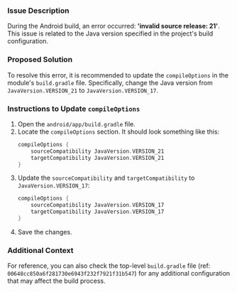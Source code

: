 ### Issue Description

During the Android build, an error occurred: **'invalid source release: 21'**. This issue is related to the Java version specified in the project's build configuration.

### Proposed Solution

To resolve this error, it is recommended to update the `compileOptions` in the module's `build.gradle` file. Specifically, change the Java version from `JavaVersion.VERSION_21` to `JavaVersion.VERSION_17`.

### Instructions to Update `compileOptions`
1. Open the `android/app/build.gradle` file.
2. Locate the `compileOptions` section. It should look something like this:
   ```groovy
   compileOptions {
       sourceCompatibility JavaVersion.VERSION_21
       targetCompatibility JavaVersion.VERSION_21
   }
   ```
3. Update the `sourceCompatibility` and `targetCompatibility` to `JavaVersion.VERSION_17`:
   ```groovy
   compileOptions {
       sourceCompatibility JavaVersion.VERSION_17
       targetCompatibility JavaVersion.VERSION_17
   }
   ```
4. Save the changes.

### Additional Context

For reference, you can also check the top-level `build.gradle` file (ref: `00648cc850a6f281730e6943f232f7921f31b547`) for any additional configuration that may affect the build process.